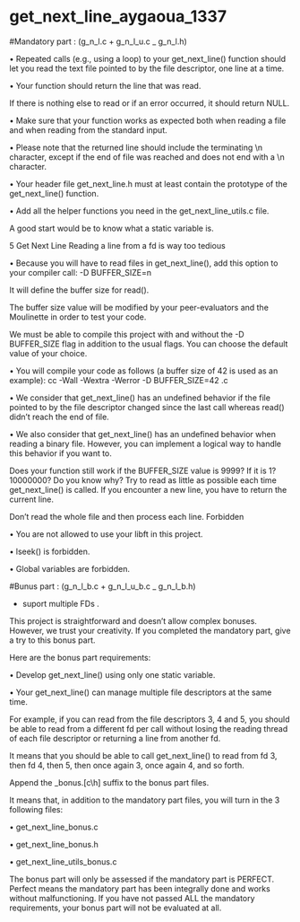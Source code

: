 # get_next_line_aygaoua_1337

#Mandatory part : (g_n_l.c + g_n_l_u.c _ g_n_l.h)

• Repeated calls (e.g., using a loop) to your get_next_line() function should let
you read the text file pointed to by the file descriptor, one line at a time.

• Your function should return the line that was read.

If there is nothing else to read or if an error occurred, it should return NULL.

• Make sure that your function works as expected both when reading a file and when
reading from the standard input.

• Please note that the returned line should include the terminating \n character,
except if the end of file was reached and does not end with a \n character.

• Your header file get_next_line.h must at least contain the prototype of the
get_next_line() function.

• Add all the helper functions you need in the get_next_line_utils.c file.

A good start would be to know what a static variable is.

5
Get Next Line Reading a line from a fd is way too tedious

• Because you will have to read files in get_next_line(), add this option to your
compiler call: -D BUFFER_SIZE=n

It will define the buffer size for read().

The buffer size value will be modified by your peer-evaluators and the Moulinette
in order to test your code.

We must be able to compile this project with and without the -D
BUFFER_SIZE flag in addition to the usual flags. You can choose the
default value of your choice.

• You will compile your code as follows (a buffer size of 42 is used as an example):
cc -Wall -Wextra -Werror -D BUFFER_SIZE=42 <files>.c

• We consider that get_next_line() has an undefined behavior if the file pointed to
by the file descriptor changed since the last call whereas read() didn’t reach the
end of file.

• We also consider that get_next_line() has an undefined behavior when reading
a binary file. However, you can implement a logical way to handle this behavior if
you want to.

Does your function still work if the BUFFER_SIZE value is 9999? If
it is 1? 10000000? Do you know why?
Try to read as little as possible each time get_next_line() is
called. If you encounter a new line, you have to return the current
line.

Don’t read the whole file and then process each line.
Forbidden

• You are not allowed to use your libft in this project.

• lseek() is forbidden.

• Global variables are forbidden.



#Bunus part : (g_n_l_b.c + g_n_l_u_b.c _ g_n_l_b.h)


- suport multiple FDs .


This project is straightforward and doesn’t allow complex bonuses. However, we trust
your creativity. If you completed the mandatory part, give a try to this bonus part.

Here are the bonus part requirements:

• Develop get_next_line() using only one static variable.

• Your get_next_line() can manage multiple file descriptors at the same time.

For example, if you can read from the file descriptors 3, 4 and 5, you should be
able to read from a different fd per call without losing the reading thread of each
file descriptor or returning a line from another fd.

It means that you should be able to call get_next_line() to read from fd 3, then
fd 4, then 5, then once again 3, once again 4, and so forth.

Append the _bonus.[c\h] suffix to the bonus part files.

It means that, in addition to the mandatory part files, you will turn in the 3 following
files:

• get_next_line_bonus.c

• get_next_line_bonus.h

• get_next_line_utils_bonus.c

The bonus part will only be assessed if the mandatory part is
PERFECT. Perfect means the mandatory part has been integrally done
and works without malfunctioning. If you have not passed ALL the
mandatory requirements, your bonus part will not be evaluated at all.


